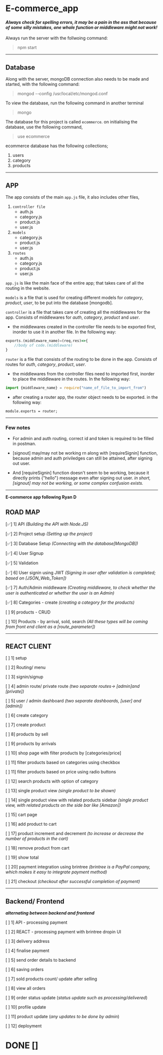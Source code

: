 # E-commerce_app

#### _Always check for spelling errors, it may be a pain in the ass that because of some silly mistakes, one whole function or middleware might not work!_

Always run the server with the follwoing command:

> npm start

---

## **Database**

Along with the server, mongoDB connection also needs to be made and started, with the following command:

> mongod --config /usr/local/etc/mongod.conf

To view the database, run the following command in another terminal

> mongo

The database for this project is called `ecommerce`. on initialising the database, use the following command,

> use ecommerce

ecommerce database has the following collections;

1. users
2. category
3. products

---

## **APP**

The app consists of the main `app.js` file, it also includes other files,

1. `controller file`
   - auth.js
   - category.js
   - product.js
   - user.js
1. `models`
   - category.js
   - product.js
   - user.js
1. `routes`
   - auth.js
   - category.js
   - product.js
   - user.js

`app.js` is like the main face of the entire app; that takes care of all the routing in the website.

`models` is a file that is used for creating different models for _category_, _product_, _user_, to be put into the database [mongodb].

`controller` is a file that takes care of creating all the middlewares for the app. Consists of middlewares for _auth_, _category_, _product_ and _user_.

- the middlewares created in the controller file needs to be exported first, inorder to use it in another file. In the following way:

```javascript
exports.(middleware_name)=(req,res)=>{
    //body of code.(middleware)
}
```

`router` is a file that consists of the routing to be done in the app. Consists of routes for _auth_, _category_, _product_, _user_.

- the middlewares from the controller files need to imported first, inorder to place the middleware in the routes. In the following way:

```javascript
import {middleware_name} = require("name_of_file_to_import_from")
```

- after creating a router app, the router object needs to be exported. in the following way:

```
module.exports = router;
```

---

### Few notes

- For admin and auth routing, correct id and token is required to be filled in postman.

- [signout] may/may not be working rn along with [requireSignin] function, because admin and auth priviledges can still be attained, after signing out user.

- And [requireSignin] function doesn't seem to be working, because it directly prints {"hello"} message even after signing out user. _in short, [signout] may not be working, or some complex confusion exists._

---

**E-commerce app following Ryan D**

## **ROAD MAP**

[✅] 1] API _(Building the API with Node.JS)_

[✅] 2] Project setup _(Setting up the project)_

[✅] 3] Database Setup _(Connecting with the database[MongoDB])_

[✅] 4] User Signup

[✅] 5] Validation

[✅] 6] User signin using JWT _(Signing in user after validation is completed; based on [JSON_Web_Token])_

[✅] 7] Auth/Admin middleware _(Creating middleware, to check whether the user is authenticated or whether the user is an Admin)_

[✅] 8] Categories - create _(creating a category for the products)_

[ ] 9] products - CRUD

[ ] 10] Products - by arrival, sold, search _(All these types will be coming from front end client as a [route_parameter])_

---

## **REACT CLIENT**

[ ] 1] setup

[ ] 2] Routing/ menu

[ ] 3] signin/signup

[ ] 4] admin route/ private route _(two separate routes-> [admin]and [private])_

[ ] 5] user / admin dashboard _(two separate dashboards, [user] and [admin])_

[ ] 6] create category

[ ] 7] create product

[ ] 8] products by sell

[ ] 9] products by arrivals

[ ] 10] shop page with filter products by [categories/price]

[ ] 11] filter products based on categories using checkbox

[ ] 11] filter products based on price using radio buttons

[ ] 12] search products with option of category

[ ] 13] single product view _(single product to be shown)_

[ ] 14] single product view with related products sidebar _(single product view, with related products on the side bar like [Amazon])_

[ ] 15] cart page

[ ] 16] add product to cart

[ ] 17] product increment and decrement _(to increase or decrease the number of products in the cart)_

[ ] 18] remove product from cart

[ ] 19] show total

[ ] 20] payment integration using brintree _(brintree is a PayPal company, which makes it easy to integrate payment method)_

[ ] 21] checkout _(checkout after successful completion of payment)_

---

## **Backend/ Frontend**

**_alternating between backend and frontend_**

[ ] 1] API - processing payment

[ ] 2] REACT - processing payment with brintree dropin UI

[ ] 3] delivery address

[ ] 4] finalise payment

[ ] 5] send order details to backend

[ ] 6] saving orders

[ ] 7] sold products count/ update after selling

[ ] 8] view all orders

[ ] 9] order status update (_status update such as processing/delivered_)

[ ] 10] profile update

[ ] 11] product update (_any updates to be done by admin_)

[ ] 12] deployment

# **DONE []**

```

```
